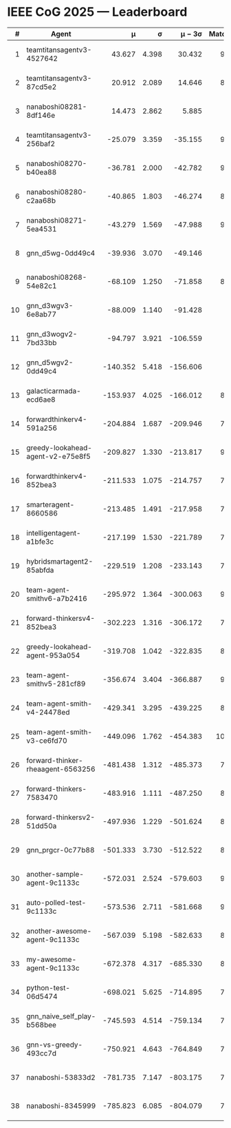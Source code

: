 # IEEE CoG 2025 — Leaderboard

| # | Agent | μ | σ | μ − 3σ | Matches | Updated |
|---:|---|---:|---:|---:|---:|---|
| 1 | teamtitansagentv3-4527642 | 43.627 | 4.398 | 30.432 | 9416 | 2025-08-31 02:41 |
| 2 | teamtitansagentv3-87cd5e2 | 20.912 | 2.089 | 14.646 | 8538 | 2025-08-31 02:41 |
| 3 | nanaboshi08281-8df146e | 14.473 | 2.862 | 5.885 | 376 | 2025-08-31 02:41 |
| 4 | teamtitansagentv3-256baf2 | -25.079 | 3.359 | -35.155 | 9314 | 2025-08-31 02:41 |
| 5 | nanaboshi08270-b40ea88 | -36.781 | 2.000 | -42.782 | 9240 | 2025-08-31 02:41 |
| 6 | nanaboshi08280-c2aa68b | -40.865 | 1.803 | -46.274 | 8658 | 2025-08-31 02:41 |
| 7 | nanaboshi08271-5ea4531 | -43.279 | 1.569 | -47.988 | 9178 | 2025-08-31 02:41 |
| 8 | gnn_d5wg-0dd49c4 | -39.936 | 3.070 | -49.146 | 200 | 2025-08-31 02:41 |
| 9 | nanaboshi08268-54e82c1 | -68.109 | 1.250 | -71.858 | 8960 | 2025-08-31 02:41 |
| 10 | gnn_d3wgv3-6e8ab77 | -88.009 | 1.140 | -91.428 | 258 | 2025-08-31 02:41 |
| 11 | gnn_d3wogv2-7bd33bb | -94.797 | 3.921 | -106.559 | 414 | 2025-08-31 02:41 |
| 12 | gnn_d5wgv2-0dd49c4 | -140.352 | 5.418 | -156.606 | 306 | 2025-08-31 02:41 |
| 13 | galacticarmada-ecd6ae8 | -153.937 | 4.025 | -166.012 | 8600 | 2025-08-31 02:41 |
| 14 | forwardthinkerv4-591a256 | -204.884 | 1.687 | -209.946 | 7628 | 2025-08-31 02:41 |
| 15 | greedy-lookahead-agent-v2-e75e8f5 | -209.827 | 1.330 | -213.817 | 9360 | 2025-08-31 02:41 |
| 16 | forwardthinkerv4-852bea3 | -211.533 | 1.075 | -214.757 | 7493 | 2025-08-31 02:41 |
| 17 | smarteragent-8660586 | -213.485 | 1.491 | -217.958 | 7567 | 2025-08-31 02:41 |
| 18 | intelligentagent-a1bfe3c | -217.199 | 1.530 | -221.789 | 7627 | 2025-08-31 02:41 |
| 19 | hybridsmartagent2-85abfda | -229.519 | 1.208 | -233.143 | 7778 | 2025-08-31 02:41 |
| 20 | team-agent-smithv6-a7b2416 | -295.972 | 1.364 | -300.063 | 9640 | 2025-08-31 02:41 |
| 21 | forward-thinkersv4-852bea3 | -302.223 | 1.316 | -306.172 | 7349 | 2025-08-31 02:41 |
| 22 | greedy-lookahead-agent-953a054 | -319.708 | 1.042 | -322.835 | 8268 | 2025-08-31 02:41 |
| 23 | team-agent-smithv5-281cf89 | -356.674 | 3.404 | -366.887 | 9840 | 2025-08-31 02:41 |
| 24 | team-agent-smith-v4-24478ed | -429.341 | 3.295 | -439.225 | 8618 | 2025-08-31 02:41 |
| 25 | team-agent-smith-v3-ce6fd70 | -449.096 | 1.762 | -454.383 | 10178 | 2025-08-31 02:41 |
| 26 | forward-thinker-rheaagent-6563256 | -481.438 | 1.312 | -485.373 | 7944 | 2025-08-31 02:41 |
| 27 | forward-thinkers-7583470 | -483.916 | 1.111 | -487.250 | 8700 | 2025-08-31 02:41 |
| 28 | forward-thinkersv2-51dd50a | -497.936 | 1.229 | -501.624 | 8316 | 2025-08-31 02:41 |
| 29 | gnn_prgcr-0c77b88 | -501.333 | 3.730 | -512.522 | 8450 | 2025-08-31 02:41 |
| 30 | another-sample-agent-9c1133c | -572.031 | 2.524 | -579.603 | 9220 | 2025-08-31 02:41 |
| 31 | auto-polled-test-9c1133c | -573.536 | 2.711 | -581.668 | 9100 | 2025-08-31 02:41 |
| 32 | another-awesome-agent-9c1133c | -567.039 | 5.198 | -582.633 | 8560 | 2025-08-31 02:41 |
| 33 | my-awesome-agent-9c1133c | -672.378 | 4.317 | -685.330 | 8900 | 2025-08-31 02:41 |
| 34 | python-test-06d5474 | -698.021 | 5.625 | -714.895 | 7680 | 2025-08-31 02:41 |
| 35 | gnn_naive_self_play-b568bee | -745.593 | 4.514 | -759.134 | 7840 | 2025-08-31 02:41 |
| 36 | gnn-vs-greedy-493cc7d | -750.921 | 4.643 | -764.849 | 7860 | 2025-08-31 02:41 |
| 37 | nanaboshi-53833d2 | -781.735 | 7.147 | -803.175 | 7040 | 2025-08-31 02:41 |
| 38 | nanaboshi-8345999 | -785.823 | 6.085 | -804.079 | 7830 | 2025-08-31 02:41 |
